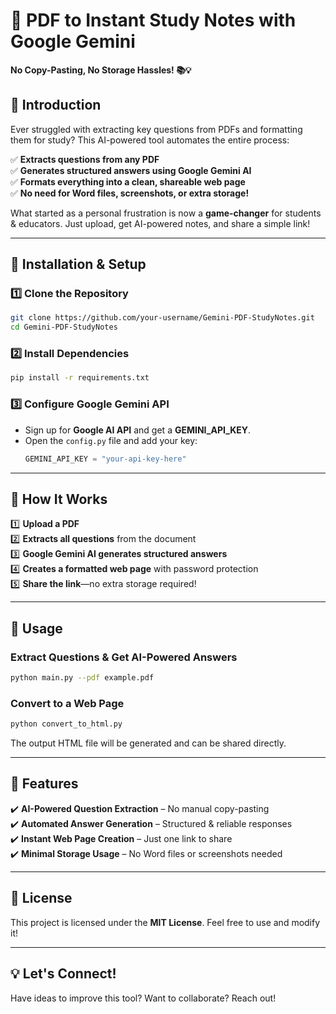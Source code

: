 # 🚀 PDF to Instant Study Notes with Google Gemini

**No Copy-Pasting, No Storage Hassles! 📚💡**  

## 🌟 Introduction  
Ever struggled with extracting key questions from PDFs and formatting them for study? This AI-powered tool automates the entire process:  

✅ **Extracts questions from any PDF**  
✅ **Generates structured answers using Google Gemini AI**  
✅ **Formats everything into a clean, shareable web page**  
✅ **No need for Word files, screenshots, or extra storage!**  

What started as a personal frustration is now a **game-changer** for students & educators. Just upload, get AI-powered notes, and share a simple link!  

---

## 🔧 Installation & Setup  

### 1️⃣ Clone the Repository  
```bash
git clone https://github.com/your-username/Gemini-PDF-StudyNotes.git
cd Gemini-PDF-StudyNotes
```

### 2️⃣ Install Dependencies  
```bash
pip install -r requirements.txt
```

### 3️⃣ Configure Google Gemini API  
- Sign up for **Google AI API** and get a **GEMINI_API_KEY**.  
- Open the `config.py` file and add your key:  
  ```python
  GEMINI_API_KEY = "your-api-key-here"
  ```

---

## 🚀 How It Works  

1️⃣ **Upload a PDF**  
2️⃣ **Extracts all questions** from the document  
3️⃣ **Google Gemini AI generates structured answers**  
4️⃣ **Creates a formatted web page** with password protection  
5️⃣ **Share the link**—no extra storage required!  

---

## 🎯 Usage  

### Extract Questions & Get AI-Powered Answers  
```bash
python main.py --pdf example.pdf
```

### Convert to a Web Page  
```bash
python convert_to_html.py
```

The output HTML file will be generated and can be shared directly.

---

## 📌 Features  
✔️ **AI-Powered Question Extraction** – No manual copy-pasting  
✔️ **Automated Answer Generation** – Structured & reliable responses  
✔️ **Instant Web Page Creation** – Just one link to share  
✔️ **Minimal Storage Usage** – No Word files or screenshots needed  

---

## 📜 License  
This project is licensed under the **MIT License**. Feel free to use and modify it!  

---

## 💡 Let's Connect!  
Have ideas to improve this tool? Want to collaborate? Reach out!  




